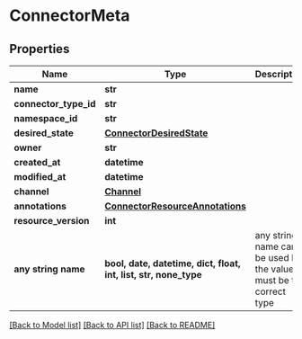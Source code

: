 # ConnectorMeta


## Properties
Name | Type | Description | Notes
------------ | ------------- | ------------- | -------------
**name** | **str** |  | 
**connector_type_id** | **str** |  | 
**namespace_id** | **str** |  | 
**desired_state** | [**ConnectorDesiredState**](ConnectorDesiredState.md) |  | 
**owner** | **str** |  | [optional] 
**created_at** | **datetime** |  | [optional] 
**modified_at** | **datetime** |  | [optional] 
**channel** | [**Channel**](Channel.md) |  | [optional] 
**annotations** | [**ConnectorResourceAnnotations**](ConnectorResourceAnnotations.md) |  | [optional] 
**resource_version** | **int** |  | [optional] 
**any string name** | **bool, date, datetime, dict, float, int, list, str, none_type** | any string name can be used but the value must be the correct type | [optional]

[[Back to Model list]](../README.md#documentation-for-models) [[Back to API list]](../README.md#documentation-for-api-endpoints) [[Back to README]](../README.md)


